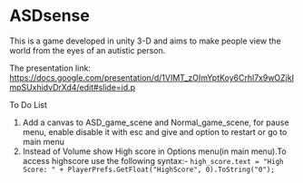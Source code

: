 # ASDsense
This is a game developed in unity 3-D and aims to make people view the world from the eyes of an autistic person.

The presentation link:
https://docs.google.com/presentation/d/1VIMT_zOImYptKoy6Crhl7x9wOZjkImpSUxhidvDrXd4/edit#slide=id.p


To Do List

1) Add a canvas to ASD_game_scene and Normal_game_scene, for pause menu, enable disable it with esc and give and option to restart or go to main menu
2) Instead of Volume show High score in Options menu(in main menu).To access highscore use the following syntax:-
``
high_score.text = "High Score: " + PlayerPrefs.GetFloat("HighScore", 0).ToString("0");
``
